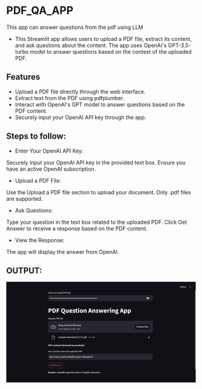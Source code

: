 # PDF_QA_APP
This app can answer questions from the pdf using LLM

- This Streamlit app allows users to upload a PDF file, extract its content, and ask questions about the content. The app uses OpenAI's GPT-3.5-turbo model to answer questions based on the context of the uploaded PDF.

## Features
- Upload a PDF file directly through the web interface.
- Extract text from the PDF using pdfplumber.
- Interact with OpenAI's GPT model to answer questions based on the PDF content.
- Securely input your OpenAI API key through the app.

## Steps to follow:
- Enter Your OpenAI API Key:

Securely input your OpenAI API key in the provided text box. Ensure you have an active OpenAI subscription.
- Upload a PDF File:

Use the Upload a PDF file section to upload your document. Only .pdf files are supported.
- Ask Questions:

Type your question in the text box related to the uploaded PDF.
Click Get Answer to receive a response based on the PDF content.
- View the Response:

The app will display the answer from OpenAI.

## OUTPUT:
![PDF question and answer app](LLM.jpg)
